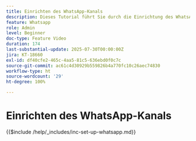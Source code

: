 ```yaml
---
title: Einrichten des WhatsApp-Kanals
description: Dieses Tutorial führt Sie durch die Einrichtung des WhatsApp-Kanals in Adobe Journey Optimizer, um Echtzeit-Messaging für geschäftliche Zwecke zu ermöglichen.
feature: Whatsapp
role: Admin
level: Beginner
doc-type: Feature Video
duration: 174
last-substantial-update: 2025-07-30T00:00:00Z
jira: KT-18660
exl-id: df40cfe2-465c-4aa5-81c5-636ebd0f0c7c
source-git-commit: ac61c4d30929b559826b4a770fc10c26aec74830
workflow-type: ht
source-wordcount: '29'
ht-degree: 100%

---
```


# Einrichten des WhatsApp-Kanals

{{$include /help/_includes/inc-set-up-whatsapp.md}}
